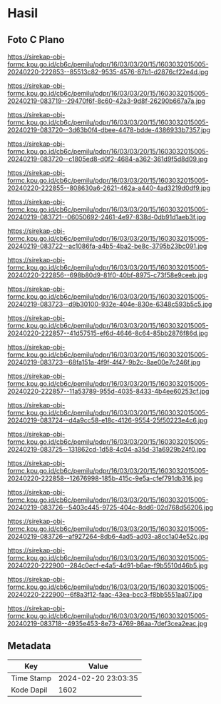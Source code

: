# Hasil

## Foto C Plano

https://sirekap-obj-formc.kpu.go.id/cb6c/pemilu/pdpr/16/03/03/20/15/1603032015005-20240220-222853--85513c82-9535-4576-87b1-d2876cf22e4d.jpg

https://sirekap-obj-formc.kpu.go.id/cb6c/pemilu/pdpr/16/03/03/20/15/1603032015005-20240219-083719--29470f6f-8c60-42a3-9d8f-26290b667a7a.jpg

https://sirekap-obj-formc.kpu.go.id/cb6c/pemilu/pdpr/16/03/03/20/15/1603032015005-20240219-083720--3d63b0f4-dbee-4478-bdde-4386933b7357.jpg

https://sirekap-obj-formc.kpu.go.id/cb6c/pemilu/pdpr/16/03/03/20/15/1603032015005-20240219-083720--c1805ed8-d0f2-4684-a362-361d9f5d8d09.jpg

https://sirekap-obj-formc.kpu.go.id/cb6c/pemilu/pdpr/16/03/03/20/15/1603032015005-20240220-222855--808630a6-2621-462a-a440-4ad3219d0df9.jpg

https://sirekap-obj-formc.kpu.go.id/cb6c/pemilu/pdpr/16/03/03/20/15/1603032015005-20240219-083721--06050692-2461-4e97-838d-0db91d1aeb3f.jpg

https://sirekap-obj-formc.kpu.go.id/cb6c/pemilu/pdpr/16/03/03/20/15/1603032015005-20240219-083722--ac1086fa-a4b5-4ba2-be8c-3795b23bc091.jpg

https://sirekap-obj-formc.kpu.go.id/cb6c/pemilu/pdpr/16/03/03/20/15/1603032015005-20240220-222856--698b80d9-81f0-40bf-8975-c73f58e9ceeb.jpg

https://sirekap-obj-formc.kpu.go.id/cb6c/pemilu/pdpr/16/03/03/20/15/1603032015005-20240219-083723--d9b30100-932e-404e-830e-6348c593b5c5.jpg

https://sirekap-obj-formc.kpu.go.id/cb6c/pemilu/pdpr/16/03/03/20/15/1603032015005-20240220-222857--41d57515-ef6d-4646-8c64-85bb2876f86d.jpg

https://sirekap-obj-formc.kpu.go.id/cb6c/pemilu/pdpr/16/03/03/20/15/1603032015005-20240219-083723--68fa151a-4f9f-4f47-9b2c-8ae00e7c246f.jpg

https://sirekap-obj-formc.kpu.go.id/cb6c/pemilu/pdpr/16/03/03/20/15/1603032015005-20240220-222857--11a53789-955d-4035-8433-4b4ee60253cf.jpg

https://sirekap-obj-formc.kpu.go.id/cb6c/pemilu/pdpr/16/03/03/20/15/1603032015005-20240219-083724--d4a9cc58-e18c-4126-9554-25f50223e4c6.jpg

https://sirekap-obj-formc.kpu.go.id/cb6c/pemilu/pdpr/16/03/03/20/15/1603032015005-20240219-083725--131862cd-1d58-4c04-a35d-31a6929b24f0.jpg

https://sirekap-obj-formc.kpu.go.id/cb6c/pemilu/pdpr/16/03/03/20/15/1603032015005-20240220-222858--12676998-185b-415c-9e5a-cfef791db316.jpg

https://sirekap-obj-formc.kpu.go.id/cb6c/pemilu/pdpr/16/03/03/20/15/1603032015005-20240219-083726--5403c445-9725-404c-8dd6-02d768d56206.jpg

https://sirekap-obj-formc.kpu.go.id/cb6c/pemilu/pdpr/16/03/03/20/15/1603032015005-20240219-083726--af927264-8db6-4ad5-ad03-a8cc1a04e52c.jpg

https://sirekap-obj-formc.kpu.go.id/cb6c/pemilu/pdpr/16/03/03/20/15/1603032015005-20240220-222900--284c0ecf-e4a5-4d91-b6ae-f9b5510d46b5.jpg

https://sirekap-obj-formc.kpu.go.id/cb6c/pemilu/pdpr/16/03/03/20/15/1603032015005-20240220-222900--6f8a3f12-faac-43ea-bcc3-f8bb5551aa07.jpg

https://sirekap-obj-formc.kpu.go.id/cb6c/pemilu/pdpr/16/03/03/20/15/1603032015005-20240219-083718--4935e453-8e73-4769-86aa-7def3cea2eac.jpg


## Metadata

| Key        | Value               |
| ---------- | ------------------- |
| Time Stamp | 2024-02-20 23:03:35 |
| Kode Dapil | 1602                |



